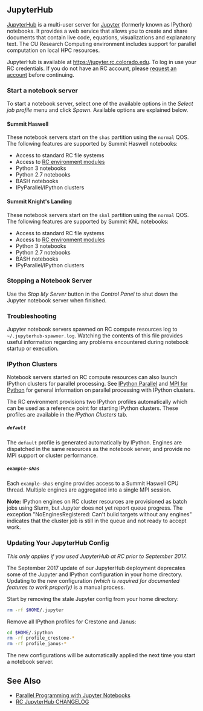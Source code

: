 ## JupyterHub

[JupyterHub](https://jupyterhub.readthedocs.org/en/latest/) is a
multi-user server for [Jupyter](https://jupyter.org/) (formerly known
as IPython) notebooks. It provides a web service that allows you to
create and share documents that contain live code, equations,
visualizations and explanatory text. The CU Research Computing
environment includes support for parallel computation on local HPC
resources.

JupyterHub is available at https://jupyter.rc.colorado.edu. To log in
use your RC credentials. If you do not have an RC account, please
[request an
account](https://rcamp.rc.colorado.edu/accounts/account-request/create/organization)
before continuing.

### Start a notebook server

To start a notebook server, select one of the available options in the
_Select job profile_ menu and click _Spawn_. Available options are
explained below.

#### Summit Haswell

These notebook servers start on the `shas` partition using the
`normal` QOS. The following features are supported by Summit Haswell
notebooks:

* Access to standard RC file systems
* Access to [RC environment modules](../compute/modules.html)
* Python 3 notebooks
* Python 2.7 notebooks
* BASH notebooks
* IPyParallel/IPython clusters

#### Summit Knight's Landing

These notebook servers start on the `sknl` partition using the
`normal` QOS. The following features are supported by Summit KNL
notebooks:

* Access to standard RC file systems
* Access to [RC environment modules](../compute/modules.html)
* Python 3 notebooks
* Python 2.7 notebooks
* BASH notebooks
* IPyParallel/IPython clusters

### Stopping a Notebook Server

Use the _Stop My Server_ button in the _Control Panel_ to shut down
the Jupyter notebook server when finished.

### Troubleshooting

Jupyter notebook servers spawned on RC compute resources log to
`~/.jupyterhub-spawner.log`. Watching the contents of this file
provides useful information regarding any problems encountered during
notebook startup or execution.

### IPython Clusters

Notebook servers started on RC compute resources can also launch
IPython clusters for parallel processing. See [IPython
Parallel](http://ipyparallel.readthedocs.org/en/latest/) and [MPI for
Python](https://mpi4py.readthedocs.io/en/stable/) for general information on
parallel processing with IPython clusters.

The RC environment provisions two IPython profiles automatically which
can be used as a reference point for starting IPython clusters. These
profiles are available in the _IPython Clusters_ tab.

##### `default`

The `default` profile is generated automatically by IPython. Engines
are dispatched in the same resources as the notebook server, and
provide no MPI support or cluster performance.

##### `example-shas`

Each `example-shas` engine provides access to a Summit Haswell CPU
thread. Multiple engines are aggregated into a single MPI session.

**Note:** IPython engines on RC cluster resources are provisioned as
batch jobs using Slurm, but Jupyter does not yet report queue
progress. The exception "NoEnginesRegistered: Can't build targets
without any engines" indicates that the cluster job is still in the
queue and not ready to accept work.

### Updating Your JupyterHub Config

_This only applies if you used JupyterHub at RC prior to September
2017._

The September 2017 update of our JupyterHub deployment deprecates some
of the Jupyter and IPython configuration in your home
directory. Updating to the new configuration _(which is required for
documented features to work properly)_ is a manual process.

Start by removing the stale Jupyter config from your home directory:

```bash
rm -rf $HOME/.jupyter
```

Remove all IPython profiles for Crestone and Janus:

```bash
cd $HOME/.ipython
rm -rf profile_crestone-*
rm -rf profile_janus-*
```

The new configurations will be automatically applied the next time you
start a notebook server.

## See Also

* [Parallel Programming with Jupyter Notebooks](../additional-resources/parallel-programming-jupyter.html)
* [RC JupyterHub CHANGELOG](jupyterhub/CHANGELOG.html)
